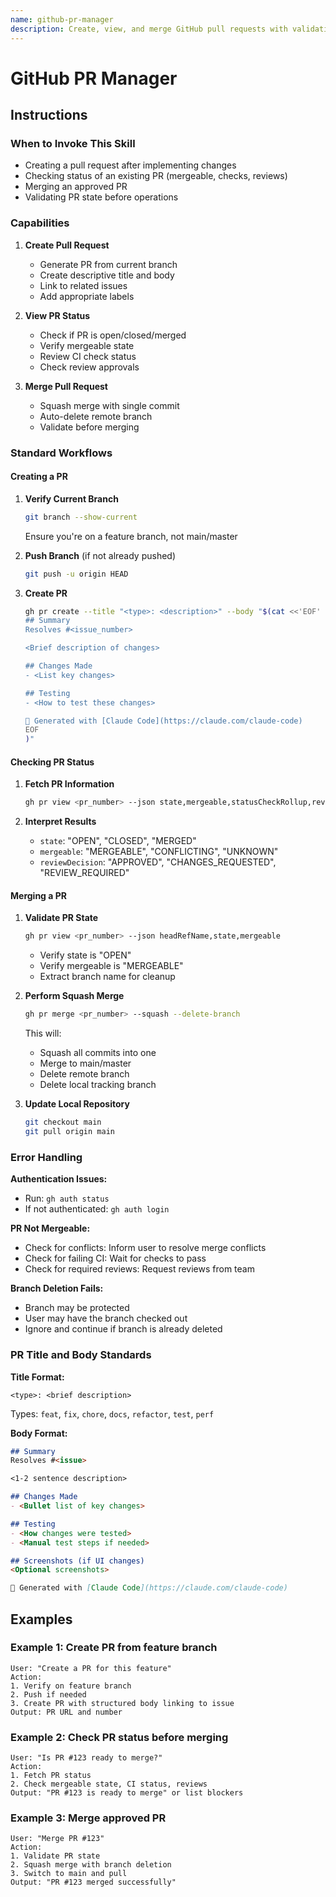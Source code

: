 ```yaml
---
name: github-pr-manager
description: Create, view, and merge GitHub pull requests with validation. Use when creating PRs from branches, checking PR status, or merging approved PRs with cleanup.
---
```


# GitHub PR Manager

## Instructions

### When to Invoke This Skill
- Creating a pull request after implementing changes
- Checking status of an existing PR (mergeable, checks, reviews)
- Merging an approved PR
- Validating PR state before operations

### Capabilities

1. **Create Pull Request**
   - Generate PR from current branch
   - Create descriptive title and body
   - Link to related issues
   - Add appropriate labels

2. **View PR Status**
   - Check if PR is open/closed/merged
   - Verify mergeable state
   - Review CI check status
   - Check review approvals

3. **Merge Pull Request**
   - Squash merge with single commit
   - Auto-delete remote branch
   - Validate before merging

### Standard Workflows

#### Creating a PR

1. **Verify Current Branch**
   ```bash
   git branch --show-current
   ```
   Ensure you're on a feature branch, not main/master

2. **Push Branch** (if not already pushed)
   ```bash
   git push -u origin HEAD
   ```

3. **Create PR**
   ```bash
   gh pr create --title "<type>: <description>" --body "$(cat <<'EOF'
   ## Summary
   Resolves #<issue_number>

   <Brief description of changes>

   ## Changes Made
   - <List key changes>

   ## Testing
   - <How to test these changes>

   🤖 Generated with [Claude Code](https://claude.com/claude-code)
   EOF
   )"
   ```

#### Checking PR Status

1. **Fetch PR Information**
   ```bash
   gh pr view <pr_number> --json state,mergeable,statusCheckRollup,reviewDecision
   ```

2. **Interpret Results**
   - `state`: "OPEN", "CLOSED", "MERGED"
   - `mergeable`: "MERGEABLE", "CONFLICTING", "UNKNOWN"
   - `reviewDecision`: "APPROVED", "CHANGES_REQUESTED", "REVIEW_REQUIRED"

#### Merging a PR

1. **Validate PR State**
   ```bash
   gh pr view <pr_number> --json headRefName,state,mergeable
   ```
   - Verify state is "OPEN"
   - Verify mergeable is "MERGEABLE"
   - Extract branch name for cleanup

2. **Perform Squash Merge**
   ```bash
   gh pr merge <pr_number> --squash --delete-branch
   ```
   This will:
   - Squash all commits into one
   - Merge to main/master
   - Delete remote branch
   - Delete local tracking branch

3. **Update Local Repository**
   ```bash
   git checkout main
   git pull origin main
   ```

### Error Handling

**Authentication Issues:**
- Run: `gh auth status`
- If not authenticated: `gh auth login`

**PR Not Mergeable:**
- Check for conflicts: Inform user to resolve merge conflicts
- Check for failing CI: Wait for checks to pass
- Check for required reviews: Request reviews from team

**Branch Deletion Fails:**
- Branch may be protected
- User may have the branch checked out
- Ignore and continue if branch is already deleted

### PR Title and Body Standards

**Title Format:**
```
<type>: <brief description>
```

Types: `feat`, `fix`, `chore`, `docs`, `refactor`, `test`, `perf`

**Body Format:**
```markdown
## Summary
Resolves #<issue>

<1-2 sentence description>

## Changes Made
- <Bullet list of key changes>

## Testing
- <How changes were tested>
- <Manual test steps if needed>

## Screenshots (if UI changes)
<Optional screenshots>

🤖 Generated with [Claude Code](https://claude.com/claude-code)
```

## Examples

### Example 1: Create PR from feature branch
```
User: "Create a PR for this feature"
Action:
1. Verify on feature branch
2. Push if needed
3. Create PR with structured body linking to issue
Output: PR URL and number
```

### Example 2: Check PR status before merging
```
User: "Is PR #123 ready to merge?"
Action:
1. Fetch PR status
2. Check mergeable state, CI status, reviews
Output: "PR #123 is ready to merge" or list blockers
```

### Example 3: Merge approved PR
```
User: "Merge PR #123"
Action:
1. Validate PR state
2. Squash merge with branch deletion
3. Switch to main and pull
Output: "PR #123 merged successfully"
```
